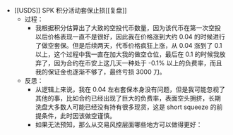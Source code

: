 - [[USDS]] SPK 积分活动套保止损[[复盘]]
	- 过程：
		- 我根据积分估算出了大致的空投代币数量，因为该代币在第一次空投以后价格表现一直不是很好，因此我在价格涨到大约 0.04 的时候进行了做空套保。但是后续两天，代币价格疯狂上涨，从 0.04 涨到了 0.1 以上，这个过程中我一直在加大我的做空仓位，最后在 0.1 的时候我放弃了，因为合约在币安上这几天一种处于 -0.1% 以上的负费率，而且我的保证金也逐渐不够了，最终亏损 3000 刀。
	- 反思：
		- 从逻辑上来说，我在 0.04 左右套保本身没有问题，但是我可能忽视了其他的事，比如合约已经出现了巨大的负费率，表面空头拥挤，长期洗盘大多数人可能已经没有持有很多现货，这是 short squeeze 的前提条件，此时因该做空谨慎。
		- 如果无法预知，那么从交易风控层面哪些地方可以做得更好：